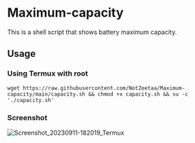 # Maximum-capacity
This is a shell script that shows battery maximum capacity.

## Usage
### Using Termux with root
```
wget https://raw.githubusercontent.com/NotZeetaa/Maximum-capacity/main/capacity.sh && chmod +x capacity.sh && su -c './capacity.sh'
```

### Screenshot
![Screenshot_20230911-182019_Termux](https://github.com/NotZeetaa/Maximum-capacity/assets/67799176/bc9377dd-9f0e-4195-a935-cfd2f095b6ac)
